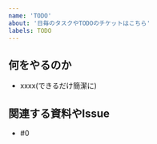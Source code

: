 ```yaml
---
name: 'TODO'
about: '日毎のタスクやTODOのチケットはこちら'
labels: TODO
---
```


## 何をやるのか
- xxxx(できるだけ簡潔に)

## 関連する資料やIssue
- #0